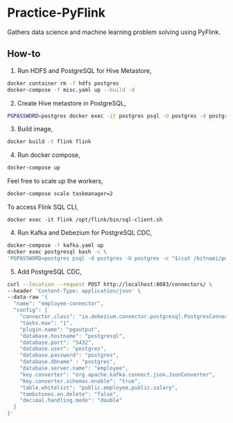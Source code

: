 # Practice-PyFlink

Gathers data science and machine learning problem solving using PyFlink.

## How-to

1. Run HDFS and PostgreSQL for Hive Metastore,

```bash
docker container rm -f hdfs postgres
docker-compose -f misc.yaml up --build -d
```

2. Create Hive metastore in PostgreSQL,

```bash
PGPASSWORD=postgres docker exec -it postgres psql -U postgres -d postgres -c "$(cat hive-schema-3.1.0.postgres.sql)"
```

3. Build image,

```bash
docker build -t flink flink
```

4. Run docker compose,

```bash
docker-compose up
```

Feel free to scale up the workers,

```bash
docker-compose scale taskmanager=2
```

To access Flink SQL CLI,

```
docker exec -it flink /opt/flink/bin/sql-client.sh
```

4. Run Kafka and Debezium for PostgreSQL CDC,

```bash
docker-compose -f kafka.yaml up
docker exec postgresql bash -c \
'PGPASSWORD=postgres psql -d postgres -U postgres -c "$(cat /bitnami/postgresql/conf/table.sql)"'
```

5. Add PostgreSQL CDC,

```bash
curl --location --request POST http://localhost:8083/connectors/ \
--header 'Content-Type: application/json' \
--data-raw '{
  "name": "employee-connector",
  "config": {
    "connector.class": "io.debezium.connector.postgresql.PostgresConnector",
    "tasks.max": "1",
    "plugin.name": "pgoutput",
    "database.hostname": "postgresql",
    "database.port": "5432",
    "database.user": "postgres",
    "database.password": "postgres",
    "database.dbname" : "postgres",
    "database.server.name": "employee",
    "key.converter": "org.apache.kafka.connect.json.JsonConverter",
    "key.converter.schemas.enable": "true",
    "table.whitelist": "public.employee,public.salary",
    "tombstones.on.delete": "false",
    "decimal.handling.mode": "double"
  }
}'
```